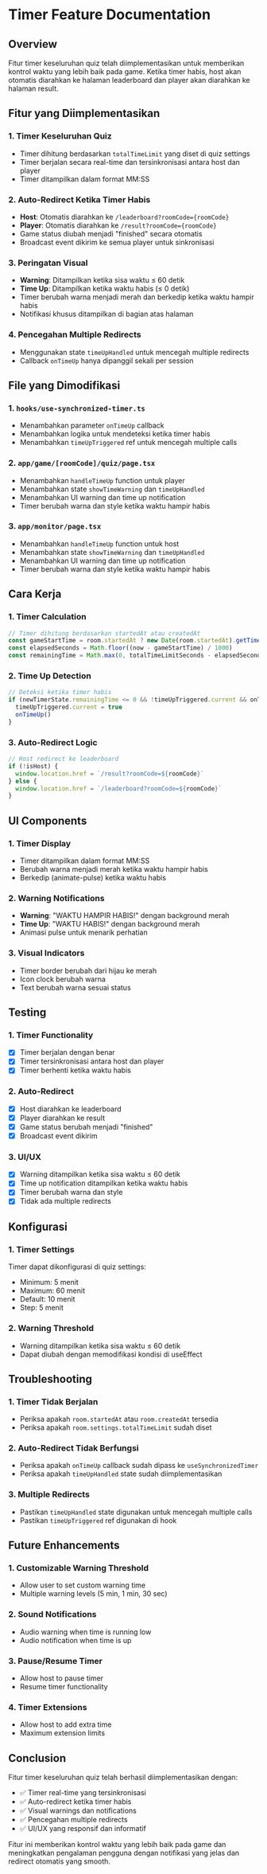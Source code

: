 # Timer Feature Documentation

## Overview
Fitur timer keseluruhan quiz telah diimplementasikan untuk memberikan kontrol waktu yang lebih baik pada game. Ketika timer habis, host akan otomatis diarahkan ke halaman leaderboard dan player akan diarahkan ke halaman result.

## Fitur yang Diimplementasikan

### 1. Timer Keseluruhan Quiz
- Timer dihitung berdasarkan `totalTimeLimit` yang diset di quiz settings
- Timer berjalan secara real-time dan tersinkronisasi antara host dan player
- Timer ditampilkan dalam format MM:SS

### 2. Auto-Redirect Ketika Timer Habis
- **Host**: Otomatis diarahkan ke `/leaderboard?roomCode={roomCode}`
- **Player**: Otomatis diarahkan ke `/result?roomCode={roomCode}`
- Game status diubah menjadi "finished" secara otomatis
- Broadcast event dikirim ke semua player untuk sinkronisasi

### 3. Peringatan Visual
- **Warning**: Ditampilkan ketika sisa waktu ≤ 60 detik
- **Time Up**: Ditampilkan ketika waktu habis (≤ 0 detik)
- Timer berubah warna menjadi merah dan berkedip ketika waktu hampir habis
- Notifikasi khusus ditampilkan di bagian atas halaman

### 4. Pencegahan Multiple Redirects
- Menggunakan state `timeUpHandled` untuk mencegah multiple redirects
- Callback `onTimeUp` hanya dipanggil sekali per session

## File yang Dimodifikasi

### 1. `hooks/use-synchronized-timer.ts`
- Menambahkan parameter `onTimeUp` callback
- Menambahkan logika untuk mendeteksi ketika timer habis
- Menambahkan `timeUpTriggered` ref untuk mencegah multiple calls

### 2. `app/game/[roomCode]/quiz/page.tsx`
- Menambahkan `handleTimeUp` function untuk player
- Menambahkan state `showTimeWarning` dan `timeUpHandled`
- Menambahkan UI warning dan time up notification
- Timer berubah warna dan style ketika waktu hampir habis

### 3. `app/monitor/page.tsx`
- Menambahkan `handleTimeUp` function untuk host
- Menambahkan state `showTimeWarning` dan `timeUpHandled`
- Menambahkan UI warning dan time up notification
- Timer berubah warna dan style ketika waktu hampir habis

## Cara Kerja

### 1. Timer Calculation
```typescript
// Timer dihitung berdasarkan startedAt atau createdAt
const gameStartTime = room.startedAt ? new Date(room.startedAt).getTime() : new Date(room.createdAt).getTime()
const elapsedSeconds = Math.floor((now - gameStartTime) / 1000)
const remainingTime = Math.max(0, totalTimeLimitSeconds - elapsedSeconds)
```

### 2. Time Up Detection
```typescript
// Deteksi ketika timer habis
if (newTimerState.remainingTime <= 0 && !timeUpTriggered.current && onTimeUp) {
  timeUpTriggered.current = true
  onTimeUp()
}
```

### 3. Auto-Redirect Logic
```typescript
// Host redirect ke leaderboard
if (!isHost) {
  window.location.href = `/result?roomCode=${roomCode}`
} else {
  window.location.href = `/leaderboard?roomCode=${roomCode}`
}
```

## UI Components

### 1. Timer Display
- Timer ditampilkan dalam format MM:SS
- Berubah warna menjadi merah ketika waktu hampir habis
- Berkedip (animate-pulse) ketika waktu habis

### 2. Warning Notifications
- **Warning**: "WAKTU HAMPIR HABIS!" dengan background merah
- **Time Up**: "WAKTU HABIS!" dengan background merah
- Animasi pulse untuk menarik perhatian

### 3. Visual Indicators
- Timer border berubah dari hijau ke merah
- Icon clock berubah warna
- Text berubah warna sesuai status

## Testing

### 1. Timer Functionality
- [x] Timer berjalan dengan benar
- [x] Timer tersinkronisasi antara host dan player
- [x] Timer berhenti ketika waktu habis

### 2. Auto-Redirect
- [x] Host diarahkan ke leaderboard
- [x] Player diarahkan ke result
- [x] Game status berubah menjadi "finished"
- [x] Broadcast event dikirim

### 3. UI/UX
- [x] Warning ditampilkan ketika sisa waktu ≤ 60 detik
- [x] Time up notification ditampilkan ketika waktu habis
- [x] Timer berubah warna dan style
- [x] Tidak ada multiple redirects

## Konfigurasi

### 1. Timer Settings
Timer dapat dikonfigurasi di quiz settings:
- Minimum: 5 menit
- Maximum: 60 menit
- Default: 10 menit
- Step: 5 menit

### 2. Warning Threshold
- Warning ditampilkan ketika sisa waktu ≤ 60 detik
- Dapat diubah dengan memodifikasi kondisi di useEffect

## Troubleshooting

### 1. Timer Tidak Berjalan
- Periksa apakah `room.startedAt` atau `room.createdAt` tersedia
- Periksa apakah `room.settings.totalTimeLimit` sudah diset

### 2. Auto-Redirect Tidak Berfungsi
- Periksa apakah `onTimeUp` callback sudah dipass ke `useSynchronizedTimer`
- Periksa apakah `timeUpHandled` state sudah diimplementasikan

### 3. Multiple Redirects
- Pastikan `timeUpHandled` state digunakan untuk mencegah multiple calls
- Pastikan `timeUpTriggered` ref digunakan di hook

## Future Enhancements

### 1. Customizable Warning Threshold
- Allow user to set custom warning time
- Multiple warning levels (5 min, 1 min, 30 sec)

### 2. Sound Notifications
- Audio warning when time is running low
- Audio notification when time is up

### 3. Pause/Resume Timer
- Allow host to pause timer
- Resume timer functionality

### 4. Timer Extensions
- Allow host to add extra time
- Maximum extension limits

## Conclusion

Fitur timer keseluruhan quiz telah berhasil diimplementasikan dengan:
- ✅ Timer real-time yang tersinkronisasi
- ✅ Auto-redirect ketika timer habis
- ✅ Visual warnings dan notifications
- ✅ Pencegahan multiple redirects
- ✅ UI/UX yang responsif dan informatif

Fitur ini memberikan kontrol waktu yang lebih baik pada game dan meningkatkan pengalaman pengguna dengan notifikasi yang jelas dan redirect otomatis yang smooth.

